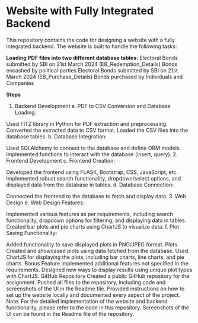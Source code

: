 # Website with Fully Integrated Backend
This repository contains the code for designing a website with a fully integrated backend. The website is built to handle the following tasks:

**Loading PDF files into two different database tables:**
Electoral Bonds submitted by SBI on 21st March 2024 (EB_Redemption_Details)
Bonds encashed by political parties
Electoral Bonds submitted by SBI on 21st March 2024 (EB_Purchase_Details)
Bonds purchased by Individuals and Companies

**Steps**
1. Backend Development
a. PDF to CSV Conversion and Database Loading:

Used FITZ library in Python for PDF extraction and preprocessing.
Converted the extracted data to CSV format.
Loaded the CSV files into the database tables.
b. Database Integration:

Used SQLAlchemy to connect to the database and define ORM models.
Implemented functions to interact with the database (insert, query).
2. Frontend Development
c. Frontend Creation:

Developed the frontend using FLASK, Bootstrap, CSS, JavaScript, etc.
Implemented robust search functionality, dropdown/select options, and displayed data from the database in tables.
d. Database Connection:

Connected the frontend to the database to fetch and display data.
3. Web Design
e. Web Design Features:

Implemented various features as per requirements, including search functionality, dropdown options for filtering, and displaying data in tables.
Created bar plots and pie charts using ChartJS to visualize data.
f. Plot Saving Functionality:

Added functionality to save displayed plots in PNG/JPEG format.
Plots
Created and showcased plots using data fetched from the database.
Used ChartJS for displaying the plots, including bar charts, line charts, and pie charts.
Bonus Feature
Implemented additional features not specified in the requirements.
Designed new ways to display results using unique plot types with ChartJS.
GitHub Repository
Created a public GitHub repository for the assignment.
Pushed all files to the repository, including code and screenshots of the UI in the Readme file.
Provided instructions on how to set up the website locally and documented every aspect of the project.
Note: For the detailed implementation of the website and backend functionality, please refer to the code in this repository. Screenshots of the UI can be found in the Readme file of the repository.
